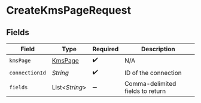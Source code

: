 # CreateKmsPageRequest


## Fields

| Field                                     | Type                                      | Required                                  | Description                               |
| ----------------------------------------- | ----------------------------------------- | ----------------------------------------- | ----------------------------------------- |
| `kmsPage`                                 | [KmsPage](../../models/shared/KmsPage.md) | :heavy_check_mark:                        | N/A                                       |
| `connectionId`                            | *String*                                  | :heavy_check_mark:                        | ID of the connection                      |
| `fields`                                  | List\<*String*>                           | :heavy_minus_sign:                        | Comma-delimited fields to return          |